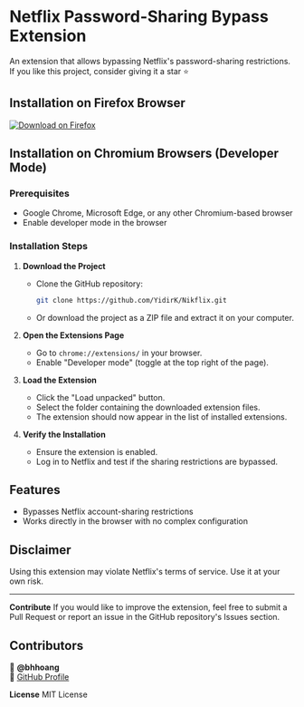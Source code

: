 # Netflix Password-Sharing Bypass Extension

An extension that allows bypassing Netflix's password-sharing restrictions.
If you like this project, consider giving it a star ⭐

## Installation on Firefox Browser

[![Download on Firefox](https://img.shields.io/badge/Download-Firefox-orange?logo=firefox)](https://addons.mozilla.org/fr/firefox/addon/nikflix/)


## Installation on Chromium Browsers (Developer Mode)

### Prerequisites

- Google Chrome, Microsoft Edge, or any other Chromium-based browser
- Enable developer mode in the browser

### Installation Steps

1. **Download the Project**

    - Clone the GitHub repository:
      ```bash
      git clone https://github.com/YidirK/Nikflix.git
      ```
    - Or download the project as a ZIP file and extract it on your computer.

2. **Open the Extensions Page**

    - Go to `chrome://extensions/` in your browser.
    - Enable "Developer mode" (toggle at the top right of the page).

3. **Load the Extension**

    - Click the "Load unpacked" button.
    - Select the folder containing the downloaded extension files.
    - The extension should now appear in the list of installed extensions.

4. **Verify the Installation**

    - Ensure the extension is enabled.
    - Log in to Netflix and test if the sharing restrictions are bypassed.

## Features

- Bypasses Netflix account-sharing restrictions
- Works directly in the browser with no complex configuration

## Disclaimer

Using this extension may violate Netflix's terms of service. Use it at your own risk.

---

**Contribute**
If you would like to improve the extension, feel free to submit a Pull Request or report an issue in the GitHub repository's Issues section.

## Contributors
👤 **@bhhoang**  
📌 [GitHub Profile](https://github.com/bhhoang)


**License** MIT License
